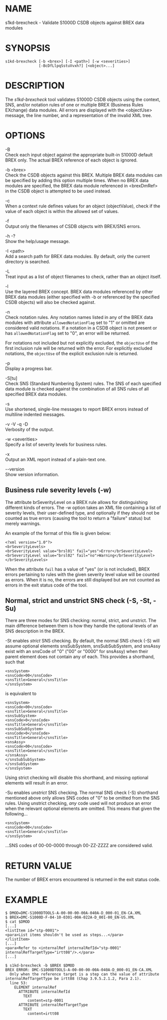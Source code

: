 NAME
====

s1kd-brexcheck - Validate S1000D CSDB objects against BREX data modules

SYNOPSIS
========

    s1kd-brexcheck [-b <brex>] [-I <path>] [-w <severities>]
                   [-BcDfLlpqSstuVvxh?] [<object>...]

DESCRIPTION
===========

The *s1kd-brexcheck* tool validates S1000D CSDB objects using the context, SNS, and/or notation rules of one or multiple BREX (Business Rules EXchange) data modules. All errors are displayed with the &lt;objectUse&gt; message, the line number, and a representation of the invalid XML tree.

OPTIONS
=======

-B  
Check each input object against the appropriate built-in S1000D default BREX only. The actual BREX reference of each object is ignored.

-b &lt;brex&gt;  
Check the CSDB objects against this BREX. Multiple BREX data modules can be specified by adding this option multiple times. When no BREX data modules are specified, the BREX data module referenced in &lt;brexDmRef&gt; in the CSDB object is attempted to be used instead.

-c  
When a context rule defines values for an object (objectValue), check if the value of each object is within the allowed set of values.

-f  
Output only the filenames of CSDB objects with BREX/SNS errors.

-h -?  
Show the help/usage message.

-I &lt;path&gt;  
Add a search path for BREX data modules. By default, only the current directory is searched.

-L  
Treat input as a list of object filenames to check, rather than an object itself.

-l  
Use the layered BREX concept. BREX data modules referenced by other BREX data modules (either specified with -b or referenced by the specified CSDB objects) will also be checked against.

-n  
Check notation rules. Any notation names listed in any of the BREX data modules with attribute `allowedNotationFlag` set to "1" or omitted are considered valid notations. If a notation in a CSDB object is not present or has `allowedNotationFlag` set to "0", an error will be returned.

For notations not included but not explicitly excluded, the `objectUse` of the first inclusion rule will be returned with the error. For explicitly excluded notations, the `objectUse` of the explicit exclusion rule is returned.

-p  
Display a progress bar.

-S\[tu\]  
Check SNS (Standard Numbering System) rules. The SNS of each specified data module is checked against the combination of all SNS rules of all specified BREX data modules.

-s  
Use shortened, single-line messages to report BREX errors instead of multiline indented messages.

-v -V -q -D  
Verbosity of the output.

-w &lt;severities&gt;  
Specify a list of severity levels for business rules.

-x  
Output an XML report instead of a plain-text one.

--version  
Show version information.

Business rule severity levels (-w)
----------------------------------

The attribute brSeverityLevel on a BREX rule allows for distinguishing different kinds of errors. The -w option takes an XML file containing a list of severity levels, their user-defined type, and optionally if they should not be counted as true errors (causing the tool to return a "failure" status) but merely warnings.

An example of the format of this file is given below:

    <?xml version="1.0"?>
    <brSeverityLevels>
    <brSeverityLevel value="brsl01" fail="yes">Error</brSeverityLevel>
    <brSeverityLevel value="brsl02" fail="no">Warning</brSeverityLevel>
    </brSeverityLevels>

When the attribute `fail` has a value of "yes" (or is not included), BREX errors pertaining to rules with the given severity level value will be counted as errors. When it is no, the errors are still displayed but are not counted as errors in the exit status code of the tool.

Normal, strict and unstrict SNS check (-S, -St, -Su)
----------------------------------------------------

There are three modes for SNS checking: normal, strict, and unstrict. The main difference between them is how they handle the optional levels of an SNS description in the BREX.

-St enables *strict* SNS checking. By default, the normal SNS check (-S) will assume optional elements snsSubSystem, snsSubSubSystem, and snsAssy exist with an snsCode of "0" ("00" or "0000" for snsAssy) when their parent element does not contain any of each. This provides a shorthand, such that

    <snsSystem>
    <snsCode>00</snsCode>
    <snsTitle>General</snsTitle>
    </snsSystem>

is equivalent to

    <snsSystem>
    <snsCode>00</snsCode>
    <snsTitle>General</snsTitle>
    <snsSubSystem>
    <snsCode>0</snsCode>
    <snsTitle>General</snsTitle>
    <snsSubSubSystem>
    <snsCode>0</snsCode>
    <snsTitle>General</snsTitle>
    <snsAssy>
    <snsCode>00</snsCode>
    <snsTitle>General</snsTitle>
    </snsAssy>
    </snsSubSubSystem>
    </snsSubSystem>
    </snsSystem>

Using strict checking will disable this shorthand, and missing optional elements will result in an error.

-Su enables *unstrict* SNS checking. The normal SNS check (-S) shorthand mentioned above only allows SNS codes of "0" to be omitted from the SNS rules. Using unstrict checking, *any* code used will not produce an error when the relevant optional elements are omitted. This means that given the following...

    <snsSystem>
    <snsCode>00</snsCode>
    <snsTitle>General</snsTitle>
    </snsSystem>

...SNS codes of 00-00-0000 through 00-ZZ-ZZZZ are considered valid.

RETURN VALUE
============

The number of BREX errors encountered is returned in the exit status code.

EXAMPLE
=======

    $ DMOD=DMC-S1000DTOOLS-A-00-00-00-00A-040A-D_000-01_EN-CA.XML
    $ BREX=DMC-S1000D-F-04-10-0301-00A-022A-D_001-00_EN-US.XML
    $ cat $DMOD
    [...]
    <listItem id="stp-0001">
    <para>List items shouldn't be used as steps...</para>
    </listItem>
    [...]
    <para>Refer to <internalRef internalRefId="stp-0001"
    internalRefTargetType="irtt08"/>.</para>
    [...]

    $ s1kd-brexcheck -b $BREX $DMOD
    BREX ERROR: DMC-S1000DTOOLS-A-00-00-00-00A-040A-D_000-01_EN-CA.XML
      Only when the reference target is a step can the value of attribute
    internalRefTargetType be irtt08 (Chap 3.9.5.2.1.2, Para 2.1).
      line 53:
        ELEMENT internalRef
          ATTRIBUTE internalRefId
            TEXT
              content=stp-0001
          ATTRIBUTE internalRefTargetType
            TEXT
              content=irtt08
